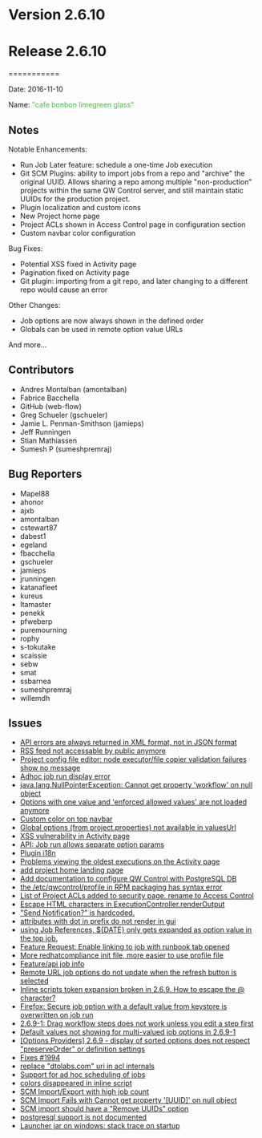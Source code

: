 # Version 2.6.10



# Release 2.6.10
===========

Date: 2016-11-10

Name: <span style="color: LimeGreen"><span class="glyphicon glyphicon-glass"></span> "cafe bonbon limegreen glass"</span>

## Notes

Notable Enhancements:

* Run Job Later feature: schedule a one-time Job execution
* Git SCM Plugins: ability to import jobs from a repo and "archive" the original UUID. Allows sharing a repo among multiple "non-production" projects within the same QW Control server, and still maintain static UUIDs for the production project.
* Plugin localization and custom icons
* New Project home page
* Project ACLs shown in Access Control page in configuration section
* Custom navbar color configuration

Bug Fixes:

* Potential XSS fixed in Activity page
* Pagination fixed on Activity page
* Git plugin: importing from a git repo, and later changing to a different repo would cause an error

Other Changes:

* Job options are now always shown in the defined order
* Globals can be used in remote option value URLs

And more...

## Contributors

* Andres Montalban (amontalban)
* Fabrice Bacchella
* GitHub (web-flow)
* Greg Schueler (gschueler)
* Jamie L. Penman-Smithson (jamieps)
* Jeff Runningen
* Stian Mathiassen
* Sumesh P (sumeshpremraj)

## Bug Reporters

* Mapel88
* ahonor
* ajxb
* amontalban
* cstewart87
* dabest1
* egeland
* fbacchella
* gschueler
* jamieps
* jrunningen
* katanafleet
* kureus
* ltamaster
* penekk
* pfweberp
* puremourning
* rophy
* s-tokutake
* scaissie
* sebw
* smat
* ssbarnea
* sumeshpremraj
* willemdh

## Issues

* [API errors are always returned in XML format, not in JSON format](https://github.com/qwcontrol/qwcontrol/issues/2151)
* [RSS feed not accessable by public anymore](https://github.com/qwcontrol/qwcontrol/issues/2150)
* [Project config file editor: node executor/file copier validation failures show no message](https://github.com/qwcontrol/qwcontrol/issues/2144)
* [Adhoc job run display error](https://github.com/qwcontrol/qwcontrol/issues/2136)
* [java.lang.NullPointerException: Cannot get property 'workflow' on null object](https://github.com/qwcontrol/qwcontrol/issues/2134)
* [Options with one value and 'enforced allowed values' are not loaded anymore](https://github.com/qwcontrol/qwcontrol/issues/2131)
* [Custom color on top navbar](https://github.com/qwcontrol/qwcontrol/pull/2130)
* [Global options (from project.properties) not available in valuesUrl](https://github.com/qwcontrol/qwcontrol/issues/2125)
* [XSS vulnerability in Activity page](https://github.com/qwcontrol/qwcontrol/issues/2123)
* [API: Job run allows separate option params](https://github.com/qwcontrol/qwcontrol/pull/2121)
* [Plugin i18n](https://github.com/qwcontrol/qwcontrol/pull/2111)
* [Problems viewing the oldest executions on the Activity page ](https://github.com/qwcontrol/qwcontrol/issues/2097)
* [add project home landing page](https://github.com/qwcontrol/qwcontrol/pull/2093)
* [Add documentation to configure QW Control with PostgreSQL DB](https://github.com/qwcontrol/qwcontrol/pull/2090)
* [the /etc/qwcontrol/profile in RPM packaging has syntax error](https://github.com/qwcontrol/qwcontrol/issues/2089)
* [List of Project ACLs added to security page.  rename to Access Control](https://github.com/qwcontrol/qwcontrol/pull/2079)
* [Escape HTML characters in ExecutionController.renderOutput](https://github.com/qwcontrol/qwcontrol/pull/2068)
* ["Send Notification?" is hardcoded.](https://github.com/qwcontrol/qwcontrol/issues/2042)
* [attributes with dot in prefix do not render in gui](https://github.com/qwcontrol/qwcontrol/issues/2040)
* [using Job References, ${DATE} only gets expanded as option value in the top job.](https://github.com/qwcontrol/qwcontrol/issues/2039)
* [Feature Request: Enable linking to job with runbook tab opened](https://github.com/qwcontrol/qwcontrol/issues/2036)
* [More redhatcompliance init file, more easier to use profile file](https://github.com/qwcontrol/qwcontrol/pull/2030)
* [Feature/api job info](https://github.com/qwcontrol/qwcontrol/pull/2025)
* [Remote URL job options do not update when the refresh button is selected](https://github.com/qwcontrol/qwcontrol/issues/2024)
* [Inline scripts token expansion broken in 2.6.9. How to escape the @ character?](https://github.com/qwcontrol/qwcontrol/issues/2021)
* [Firefox: Secure job option with a default value from keystore is overwritten on job run](https://github.com/qwcontrol/qwcontrol/issues/2015)
* [2.6.9-1: Drag workflow steps does not work unless you edit a step first](https://github.com/qwcontrol/qwcontrol/issues/2004)
* [Default values not showing for multi-valued job options in 2.6.9-1](https://github.com/qwcontrol/qwcontrol/issues/2002)
* [\[Options Providers\] 2.6.9 - display of sorted options does not respect "preserveOrder" or definition settings](https://github.com/qwcontrol/qwcontrol/issues/1998)
* [Fixes #1994](https://github.com/qwcontrol/qwcontrol/pull/1995)
* [replace "dtolabs.com" uri in acl internals](https://github.com/qwcontrol/qwcontrol/pull/1992)
* [Support for ad hoc scheduling of jobs](https://github.com/qwcontrol/qwcontrol/pull/1987)
* [colors disappeared in inline script](https://github.com/qwcontrol/qwcontrol/issues/1983)
* [SCM Import/Export with high job count](https://github.com/qwcontrol/qwcontrol/issues/1982)
* [SCM Import Fails with Cannot get property '\[UUID\]' on null object](https://github.com/qwcontrol/qwcontrol/issues/1970)
* [SCM import should have a "Remove UUIDs" option](https://github.com/qwcontrol/qwcontrol/issues/1503)
* [postgresql support is not documented](https://github.com/qwcontrol/qwcontrol/issues/1405)
* [Launcher jar on windows: stack trace on startup](https://github.com/qwcontrol/qwcontrol/issues/1326)
